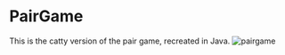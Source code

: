 # PairGame
This is the catty version of the pair game, recreated in Java.
![pairgame](https://github.com/Fernand0gh/PairGame/assets/117942609/8d1f7847-7199-4b52-8a2f-4733dc55a2a1)
